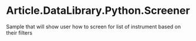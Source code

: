 # Article.DataLibrary.Python.Screener
Sample that will show user how to screen for list of instrument based on their filters
